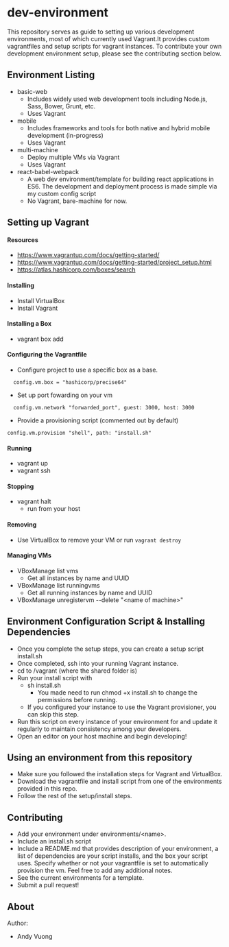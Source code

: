 # dev-environment

This repository serves as guide to setting up various development environments, most of which currently used Vagrant.It provides custom vagrantfiles and setup scripts for vagrant instances. To contribute your own development environment setup, please see the contributing section below.

## Environment Listing
* basic-web
    * Includes widely used web development tools including Node.js, Sass, Bower, Grunt, etc.
    * Uses Vagrant
* mobile
    * Includes frameworks and tools for both native and hybrid mobile development (in-progress)
    * Uses Vagrant
* multi-machine
    * Deploy multiple VMs via Vagrant
    * Uses Vagrant
* react-babel-webpack
    * A web dev environment/template for building react applications in ES6. The development and deployment process is made simple via my custom config script
    * No Vagrant, bare-machine for now.

## Setting up Vagrant

#### Resources
* https://www.vagrantup.com/docs/getting-started/
* https://www.vagrantup.com/docs/getting-started/project_setup.html
* https://atlas.hashicorp.com/boxes/search

#### Installing
* Install VirtualBox
* Install Vagrant

#### Installing a Box
* vagrant box add <box> 

#### Configuring the Vagrantfile
* Configure project to use a specific box as a base.

```
  config.vm.box = "hashicorp/precise64"
```
* Set up port fowarding on your vm
```
  config.vm.network "forwarded_port", guest: 3000, host: 3000
```
* Provide a provisioning script (commented out by default)
```
config.vm.provision "shell", path: "install.sh"
```

#### Running
* vagrant up
* vagrant ssh

#### Stopping
* vagrant halt
    * run from your host

#### Removing
* Use VirtualBox to remove your VM or run ```vagrant destroy```

#### Managing VMs
* VBoxManage list vms
    * Get all instances by name and UUID
* VBoxManage list runningvms
    * Get all running instances by name and UUID
* VBoxManage unregistervm --delete "\<name of machine>\"

## Environment Configuration Script & Installing Dependencies
* Once you complete the setup steps, you can create a setup script install.sh
* Once completed, ssh into your running Vagrant instance. 
* cd to /vagrant (where the shared folder is)
* Run your install script with
    * sh install.sh
        * You made need to run chmod +x install.sh to change the permissions before running.
    * If you configured your instance to use the Vagrant provisioner, you can skip this step.
* Run this script on every instance of your environment for and update it regularly to maintain consistency among your developers.
* Open an editor on your host machine and begin developing!


## Using an environment from this repository
* Make sure you followed the installation steps for Vagrant and VirtualBox.
* Download the vagrantfile and install script from one of the environments provided in this repo.
* Follow the rest of the setup/install steps.

## Contributing
* Add your environment under environments/\<name\>.
* Include an install.sh script
* Include a README.md that provides description of your environment, a list of dependencies are your script installs, and the box your script uses. Specify whether or not your vagrantfile is set to automatically provision the vm. Feel free to add any additional notes.
* See the current environments for a template.
* Submit a pull request!

## About
Author:
* Andy Vuong
